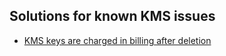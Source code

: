 ## Solutions for known KMS issues

* [KMS keys are charged in billing after deletion](kms-keys-are-charged-in-billing-after-deletion.md)